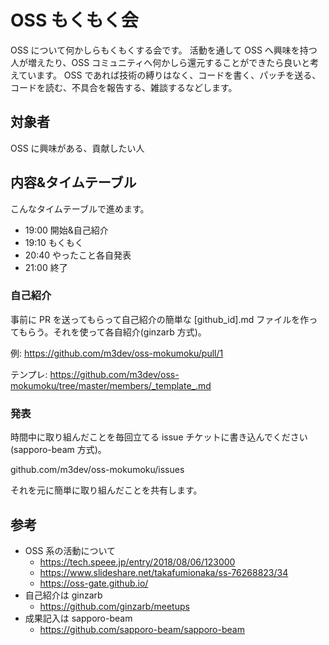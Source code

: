 # OSS もくもく会

OSS について何かしらもくもくする会です。
活動を通して OSS へ興味を持つ人が増えたり、OSS コミュニティへ何かしら還元することができたら良いと考えています。
OSS であれば技術の縛りはなく、コードを書く、パッチを送る、コードを読む、不具合を報告する、雑談するなどします。


## 対象者

OSS に興味がある、貢献したい人


## 内容&タイムテーブル

こんなタイムテーブルで進めます。

- 19:00 開始&自己紹介
- 19:10 もくもく
- 20:40 やったこと各自発表
- 21:00 終了

### 自己紹介

事前に PR を送ってもらって自己紹介の簡単な [github_id].md ファイルを作ってもらう。それを使って各自紹介(ginzarb 方式)。

例:
https://github.com/m3dev/oss-mokumoku/pull/1

テンプレ:
https://github.com/m3dev/oss-mokumoku/tree/master/members/_template_.md

### 発表

時間中に取り組んだことを毎回立てる issue チケットに書き込んでください(sapporo-beam 方式)。

github.com/m3dev/oss-mokumoku/issues

それを元に簡単に取り組んだことを共有します。


## 参考

- OSS 系の活動について
  - https://tech.speee.jp/entry/2018/08/06/123000
  - https://www.slideshare.net/takafumionaka/ss-76268823/34
  - https://oss-gate.github.io/
- 自己紹介は ginzarb
  - https://github.com/ginzarb/meetups
- 成果記入は sapporo-beam
  - https://github.com/sapporo-beam/sapporo-beam

